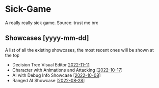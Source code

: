 # Sick-Game
A really really sick game. Source: trust me bro

## Showcases [yyyy-mm-dd]
A list of all the existing showcases, the most recent ones will be shown at the top
  - Decision Tree Visual Editor [2022-11-11](https://youtu.be/0ccavuVyBpU)
  - Character with Animations and Attacking [[2022-10-17](https://youtu.be/OO1svi8NlZo)]
  - AI with Debug Info Showcase [[2022-10-08](https://youtu.be/ZRC6CZEzEYo)]
  - Ranged AI Showcase [[2022-08-28](https://youtu.be/3y9I2u5Rrds)]

